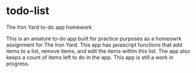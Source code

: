 todo-list
=========

The Iron Yard to-do app homework

This is an amature to-do app built for practice purposes as a homeowrk assignment for The Iron Yard.
This app has javascript functions that add items to a list, remove items, and edit the items within this list. 
The app also keeps a count of items left to do in the app.
This app is still a work in progress.
